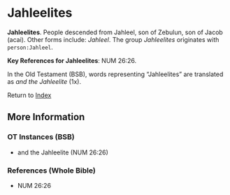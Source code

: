 # Jahleelites
**Jahleelites**. 
People descended from Jahleel, son of Zebulun, son of Jacob (acai). 
Other forms include: 
*Jahleel*. 
The group _Jahleelites_ originates with `person:Jahleel`. 


**Key References for Jahleelites**: 
NUM 26:26. 


In the Old Testament (BSB), words representing “Jahleelites” are translated as 
*and the Jahleelite* (1x). 




Return to [Index](00-Index.md)

## More Information

### OT Instances (BSB)

* and the Jahleelite (NUM 26:26)



### References (Whole Bible)

* NUM 26:26



